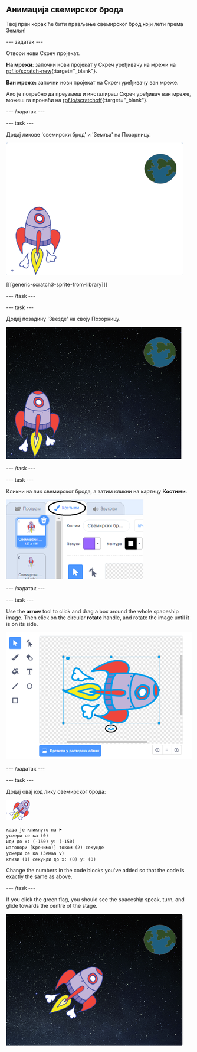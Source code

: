 ## Анимација свемирског брода

Твој први корак ће бити прављење свемирског брод који лети према Земљи!

\--- задатак \---

Отвори нови Скреч пројекат.

**На мрежи**: започни нови пројекат у Скреч уређивачу на мрежи на [rpf.io/scratch-new](http://rpf.io/scratchon){:target="_blank"}.

**Ван мреже:** започни нови пројекат на Скреч уређивачу ван мреже.

Ако је потребно да преузмеш и инсталираш Скреч уређивач ван мреже, можеш га пронаћи на [rpf.io/scratchoff](http://rpf.io/scratchoff){:target="_blank"}.

\--- /задатак \---

\--- task \---

Додај ликове 'свемирски брод' и 'Земља' на Позорницу.

![Ликови Свемирског брода и Земље](images/space-sprites.png)

[[[generic-scratch3-sprite-from-library]]]

\--- /task \---

\--- task \---

Додај позадину 'Звезде' на своју Позорницу.

![Свемирска позадина](images/space-backdrop.png)

\--- /task \---

\--- task \---

Кликни на лик свемирског брода, а затим кликни на картицу **Костими**.

![Костим Лика](images/space-costume.png)

\--- /задатак \---

\--- task \---

Use the **arrow** tool to click and drag a box around the whole spaceship image. Then click on the circular **rotate** handle, and rotate the image until it is on its side.

![Ротација костима](images/space-rotate.png)

\--- /задатак \---

\--- task \---

Додај овај код лику свемирског брода:

![Лик свемирског брода](images/sprite-spaceship.png)

```blocks3
када је кликнуто на ⚑
усмери се ка (0)
иди до x: (-150) y: (-150)
изговори [Кренимо!] током (2) секунде
усмери се ка (Земља v)
клизи (1) секунди до x: (0) y: (0)
```

Change the numbers in the code blocks you've added so that the code is exactly the same as above.

\--- /task \---

If you click the green flag, you should see the spaceship speak, turn, and glide towards the centre of the stage.

![Тестирање анимације свемирског брода](images/space-animate-stage.png)
